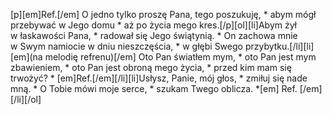 [p][em]Ref.[/em] O jedno tylko proszę Pana, tego poszukuję, * abym mógł przebywać w Jego domu * aż po życia mego kres.[/p][ol][li]Abym żył w łaskawości Pana, * radował się Jego świątynią. * On zachowa mnie w Swym namiocie w dniu nieszczęścia, * w głębi Swego przybytku.[/li][li][em](na melodię refrenu)[/em] Oto Pan światłem mym, * oto Pan jest mym zbawieniem, * oto Pan jest obroną mego życia, * przed kim mam się trwożyć? * [em]Ref.[/em][/li][li]Usłysz, Panie, mój głos, * zmiłuj się nade mną. * O Tobie mówi moje serce, * szukam Twego oblicza. *[em] Ref. [/em][/li][/ol]